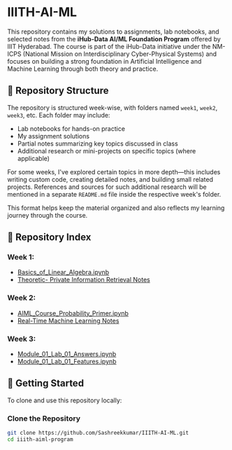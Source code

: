 # IIITH-AI-ML

This repository contains my solutions to assignments, lab notebooks, and selected notes from the **iHub-Data AI/ML Foundation Program** offered by IIIT Hyderabad. The course is part of the iHub-Data initiative under the NM-ICPS (National Mission on Interdisciplinary Cyber-Physical Systems) and focuses on building a strong foundation in Artificial Intelligence and Machine Learning through both theory and practice.

## 📁 Repository Structure

The repository is structured week-wise, with folders named `week1`, `week2`, `week3`, etc. Each folder may include:
- Lab notebooks for hands-on practice
- My assignment solutions
- Partial notes summarizing key topics discussed in class
- Additional research or mini-projects on specific topics (where applicable)

For some weeks, I've explored certain topics in more depth—this includes writing custom code, creating detailed notes, and building small related projects. References and sources for such additional research will be mentioned in a separate `README.md` file inside the respective week's folder.

This format helps keep the material organized and also reflects my learning journey through the course.

## 🧾 Repository Index

### Week 1:
- [Basics_of_Linear_Algebra.ipynb](week1/Basics_of_Linear_Algebra.ipynb)
- [Theoretic- Private Information Retrieval Notes](https://github.com/Sashreekkumar/IIITH-AI-ML/blob/main/week1/Theoretic-%20Privacy%20Information%20Retrieval.pdf)

### Week 2:
- [AIML_Course_Probability_Primer.ipynb](week2\AIML_Course_Probability_Primer.ipynb)
- [Real-Time Machine Learning Notes](https://github.com/Sashreekkumar/IIITH-AI-ML/blob/main/week2/Real-Time%20Machine%20Learning.pdf)

### Week 3:
- [Module_01_Lab_01_Answers.ipynb](https://github.com/Sashreekkumar/IIITH-AI-ML/blob/main/week3/Module_01_Lab_01_Answers.ipynb)
- [Module_01_Lab_01_Features.ipynb](https://github.com/Sashreekkumar/IIITH-AI-ML/blob/main/week3/Module_01_Lab_01_Features.ipynb)

## 🚀 Getting Started

To clone and use this repository locally:

### Clone the Repository

```bash
git clone https://github.com/Sashreekkumar/IIITH-AI-ML.git
cd iiith-aiml-program
